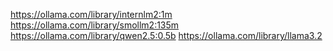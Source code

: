 https://ollama.com/library/internlm2:1m
https://ollama.com/library/smollm2:135m
https://ollama.com/library/qwen2.5:0.5b
https://ollama.com/library/llama3.2




